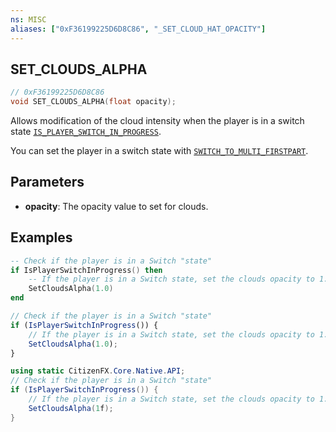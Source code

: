 ```yaml
---
ns: MISC
aliases: ["0xF36199225D6D8C86", "_SET_CLOUD_HAT_OPACITY"]
---
```

## SET_CLOUDS_ALPHA

```c
// 0xF36199225D6D8C86
void SET_CLOUDS_ALPHA(float opacity);
```

Allows modification of the cloud intensity when the player is in a switch state [`IS_PLAYER_SWITCH_IN_PROGRESS`](#_0xD9D2CFFF49FAB35F).

You can set the player in a switch state with [`SWITCH_TO_MULTI_FIRSTPART`](#_0xAAB3200ED59016BC).


## Parameters
* **opacity**: The opacity value to set for clouds.


## Examples
```lua
-- Check if the player is in a Switch "state"
if IsPlayerSwitchInProgress() then
    -- If the player is in a Switch state, set the clouds opacity to 1.0
    SetCloudsAlpha(1.0)
end
```

```javascript
// Check if the player is in a Switch "state"
if (IsPlayerSwitchInProgress()) {
    // If the player is in a Switch state, set the clouds opacity to 1.0
    SetCloudsAlpha(1.0);
}
```

```csharp
using static CitizenFX.Core.Native.API;
// Check if the player is in a Switch "state"
if (IsPlayerSwitchInProgress()) {
    // If the player is in a Switch state, set the clouds opacity to 1.0
    SetCloudsAlpha(1f);
}
```
